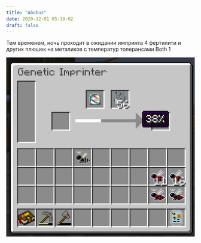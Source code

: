 ```yaml
---
title: "Abobus"
date: 2020-12-01 05:18:02
draft: false
---
```


Тем временем, ночь проходит в ожидании импринта 4 фертилити и других плюшек на металиков с температур толерансами Both 1

![](/img/vk/E0xd6VweV7Q.jpg)
